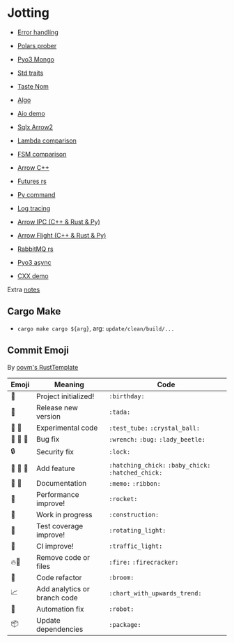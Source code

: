 # Jotting

- [Error handling](./error-handling/README.md)

- [Polars prober](./polars-prober/README.md)

- [Pyo3 Mongo](./pyo3mongo/README.md)

- [Std traits](./std-traits/README.md)

- [Taste Nom](./taste-nom/README.md)

- [Algo](./algo/README.md)

- [Aio demo](./aio-demo/README.md)

- [Sqlx Arrow2](./sqlx-arrow2/README.md)

- [Lambda comparison](./lambda-comparison/README.md)

- [FSM comparison](./fsm/README.md)

- [Arrow C++](./arrow-cpp/README.md)

- [Futures rs](./fut-rs/README.md)

- [Py command](./pycmd/README.md)

- [Log tracing](./log-tracing/README.md)

- [Arrow IPC (C++ & Rust & Py)](./arrow-ipc/README.md)

- [Arrow Flight (C++ & Rust & Py)](./arrow-flight/README.md)

- [RabbitMQ rs](./rbmq-rs/README.md)

- [Pyo3 async](./pyo3async/README.md)

- [CXX demo](./cxx-demo/README.md)

Extra [notes](./notes.md)

## Cargo Make

- `cargo make cargo ${arg}`, arg: `update/clean/build/...`

## Commit Emoji

By [oovm's RustTemplate](https://github.com/oovm/RustTemplate)

| Emoji    | Meaning                      | Code                                                |
| -------- | ---------------------------- | --------------------------------------------------- |
| 🎂       | Project initialized!         | `:birthday:`                                        |
| 🎉       | Release new version          | `:tada:`                                            |
| 🧪 🔮    | Experimental code            | `:test_tube:` `:crystal_ball:`                      |
| 🔧 🐛 🐞 | Bug fix                      | `:wrench:` `:bug:` `:lady_beetle:`                  |
| 🔒       | Security fix                 | `:lock:`                                            |
| 🐣 🐤 🐥 | Add feature                  | `:hatching_chick:` `:baby_chick:` `:hatched_chick:` |
| 📝 🎀    | Documentation                | `:memo:` `:ribbon:`                                 |
| 🚀       | Performance improve!         | `:rocket:`                                          |
| 🚧       | Work in progress             | `:construction:`                                    |
| 🚨       | Test coverage improve!       | `:rotating_light:`                                  |
| 🚥       | CI improve!                  | `:traffic_light:`                                   |
| 🔥🧨     | Remove code or files         | `:fire:` `:firecracker:`                            |
| 🧹       | Code refactor                | `:broom:`                                           |
| 📈       | Add analytics or branch code | `:chart_with_upwards_trend:`                        |
| 🤖       | Automation fix               | `:robot:`                                           |
| 📦       | Update dependencies          | `:package:`                                         |
